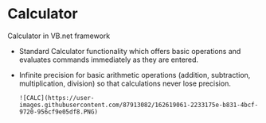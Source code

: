 # Calculator
Calculator in VB.net framework

- Standard Calculator functionality which offers basic operations and evaluates commands immediately as they are entered.
- Infinite precision for basic arithmetic operations (addition, subtraction, multiplication, division) so that calculations never lose precision.
 
      ![CALC](https://user-images.githubusercontent.com/87913082/162619061-2233175e-b831-4bcf-9720-956cf9e05df8.PNG)
